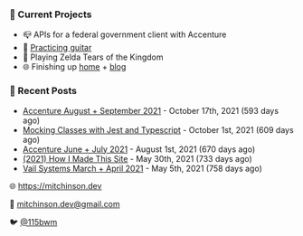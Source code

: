 ### 📌 Current Projects
- 📪 APIs for a federal government client with Accenture
- 🎸 [Practicing guitar](https://soundcloud.com/115bwm/ambulance-holden-tape)
- 👾 Playing Zelda Tears of the Kingdom
- 🌐 Finishing up [home](http://home.mitchinson.dev) + [blog](http://blog.mitchinson.dev)

### 📝 Recent Posts

- [Accenture August + September 2021](https://blog.mitchinson.dev/pillar/aug-sep-21) - October 17th, 2021 (593 days ago)
- [Mocking Classes with Jest and Typescript](https://blog.mitchinson.dev/jest-typescript-mocks) - October 1st, 2021 (609 days ago)
- [Accenture June + July 2021](https://blog.mitchinson.dev/pillar/june-july-21) - August 1st, 2021 (670 days ago)
- [(2021) How I Made This Site](https://blog.mitchinson.dev/About-This-Site) - May 30th, 2021 (733 days ago)
- [Vail Systems March + April 2021](https://blog.mitchinson.dev/vail-march-april-2021) - May 5th, 2021 (758 days ago)

🌐 https://mitchinson.dev

💌 mitchinson.dev@gmail.com

🐦 [@115bwm](https://twitter.com/115bwm)